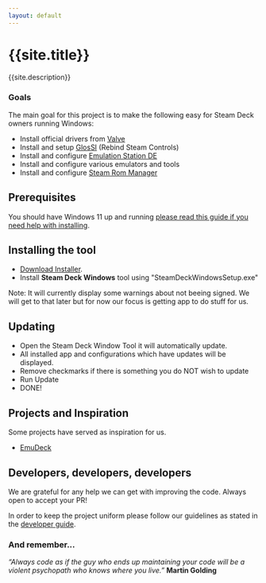 ```yaml
---
layout: default
---
```

# {{site.title}}
{{site.description}}

### Goals
The main goal for this project is to make the following easy for Steam Deck owners running Windows:
- Install official drivers from [Valve](https://steamdeck-packages.steamos.cloud/misc/windows/drivers/)
- Install and setup [GlosSI](https://github.com/Alia5/GlosSI) (Rebind Steam Controls)
- Install and configure [Emulation Station DE](https://gitlab.com/es-de/emulationstation-de)
- Install and configure various emulators and tools
- Install and configure [Steam Rom Manager](https://steamgriddb.github.io/steam-rom-manager/)

## Prerequisites
You should have Windows 11 up and running [please read this guide if you need help with installing](/Steam-Deck-Windows/install-windows-11).

## Installing the tool
- [Download Installer](https://steamdeckwindows.github.io/Steam-Deck-Windows/assets/install/SteamDeckWindowsSetup.zip).
- Install **Steam Deck Windows** tool using "SteamDeckWindowsSetup.exe"

Note: It will currently display some warnings about not beeing signed. We will get to that later but for now our focus is getting app to do stuff for us.


## Updating
- Open the Steam Deck Window Tool it will automatically update.
- All installed app and configurations which have updates will be displayed.
- Remove checkmarks if there is something you do NOT wish to update
- Run Update
- DONE!

## Projects and Inspiration
Some projects have served as inspiration for us.
- [EmuDeck](https://github.com/dragoonDorise/EmuDeck)

## Developers, developers, developers
We are grateful for any help we can get with improving the code.
Always open to accept your PR!

In order to keep the project uniform please follow our guidelines as stated in the [developer guide](/Steam-Deck-Windows/developer-guide).

### And remember...
*“Always code as if the guy who ends up maintaining your code will be a violent psychopath who knows where you live.”*
**Martin Golding**